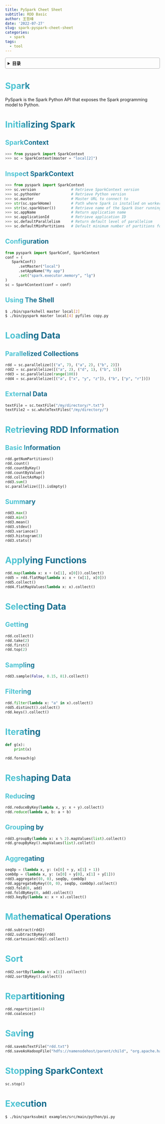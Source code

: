 ```yaml
---
title: PySpark Cheet Sheet
subtitle: RDD Basic
author: 王哲峰
date: '2022-07-27'
slug: spark-pyspark-cheet-sheet
categories:
  - spark
tags:
  - tool
---
```


<style>
h1 {
  background-color: #2B90B6;
  background-image: linear-gradient(45deg, #4EC5D4 10%, #146b8c 20%);
  background-size: 100%;
  -webkit-background-clip: text;
  -moz-background-clip: text;
  -webkit-text-fill-color: transparent;
  -moz-text-fill-color: transparent;
}
h2 {
  background-color: #2B90B6;
  background-image: linear-gradient(45deg, #4EC5D4 10%, #146b8c 20%);
  background-size: 100%;
  -webkit-background-clip: text;
  -moz-background-clip: text;
  -webkit-text-fill-color: transparent;
  -moz-text-fill-color: transparent;
}


details {
    border: 1px solid #aaa;
    border-radius: 4px;
    padding: .5em .5em 0;
}

summary {
    font-weight: bold;
    margin: -.5em -.5em 0;
    padding: .5em;
}

details[open] {
    padding: .5em;
}

details[open] summary {
    border-bottom: 1px solid #aaa;
    margin-bottom: .5em;
}
</style>


<details><summary>目录</summary><p>

- [Spark](#spark)
- [Initializing Spark](#initializing-spark)
  - [SparkContext](#sparkcontext)
  - [Inspect SparkContext](#inspect-sparkcontext)
  - [Configuration](#configuration)
  - [Using The Shell](#using-the-shell)
- [Loading Data](#loading-data)
  - [Parallelized Collections](#parallelized-collections)
  - [External Data](#external-data)
- [Retrieving RDD Information](#retrieving-rdd-information)
  - [Basic Information](#basic-information)
  - [Summary](#summary)
- [Applying Functions](#applying-functions)
- [Selecting Data](#selecting-data)
  - [Getting](#getting)
  - [Sampling](#sampling)
  - [Filtering](#filtering)
- [Iterating](#iterating)
- [Reshaping Data](#reshaping-data)
  - [Reducing](#reducing)
  - [Grouping by](#grouping-by)
  - [Aggregating](#aggregating)
- [Mathematical Operations](#mathematical-operations)
- [Sort](#sort)
- [Repartitioning](#repartitioning)
- [Saving](#saving)
- [Stopping SparkContext](#stopping-sparkcontext)
- [Execution](#execution)
</p></details><p></p>




# Spark

PySpark is the Spark Python API that exposes the Spark programming model to Python.

# Initializing Spark

## SparkContext

```python
>>> from pyspark import SparkContext
>>> sc = SparkContext(master = "local[2]")
```

## Inspect SparkContext


```python
>>> from pyspark import SparkContext
>>> sc.version                # Retrieve SparkContext version
>>> sc.pythonVer              # Retrieve Python version
>>> sc.master                 # Master URL to connect to
>>> str(sc.sparkHome)         # Path where Spark is installed on worker nodes
>>> str(sc.sparkUser())       # Retrieve name of the Spark User running SparkContext
>>> sc.appName                # Return application name
>>> sc.applicationId          # Retrieve application ID
>>> sc.defaultParallelism     # Return default level of parallelism
>>> sc.defaultMinPartitions   # Default minimum number of partitions for RDDs
```

## Configuration


```python
from pyspark import SparkConf, SparkContext
conf = (
   SparkConf()
      .setMaster("local")
      .setAppName("My app")
      .set("spark.executor.memory", "lg")
)
sc = SparkContext(conf = conf)
```

## Using The Shell

```bash
$ ./bin/sparkshell master local[2]
$ ./bin/pyspark master local[4] pyfiles copy.py
```

# Loading Data

## Parallelized Collections


```python
rdd = sc.parallelize([("a", 7), ("a", 2), ("b", 2)])
rdd2 = sc.parallelize([("a", 2), ("d", 1), ("b", 1)])
rdd3 = sc.parallelize(range(100))
rdd4 = sc.parallelize([("a", ["x", "y", "z"]), ("b", ["p", "r"])])
```

## External Data

```python
textFile = sc.textFile("/my/directory/*.txt")
textFile2 = sc.wholeTextFiles("/my/directory/")
```

# Retrieving RDD Information

## Basic Information

```python
rdd.getNumPartitions()
rdd.count()
rdd.countByKey()
rdd.countByValue()
rdd.collectAsMap()
rdd3.sum()
sc.parallelize([]).isEmpty()
```

## Summary


```python
rdd3.max()
rdd3.min()
rdd3.mean()
rdd3.stdev()
rdd3.variance()
rdd3.histogram(3)
rdd3.stats()
```

# Applying Functions


```python
rdd.map(lambda x: x + (x[1], x[0])).collect()
rdd5 = rdd.flatMap(lambda x: x + (x[1], x[0]))
rdd5.collect()
rdd4.flatMapValues(lambda x: x).collect()
```

# Selecting Data

## Getting

```python
rdd.collect()
rdd.take(2)
rdd.first()
rdd.top(2)
```

## Sampling

```python
rdd3.sample(False, 0.15, 81).collect()
```

## Filtering


```python
rdd.filter(lambda x: "a" in x).collect()
rdd5.distinct().collect()
rdd.keys().collect()
```

# Iterating

```python
def g(x):
    print(x)

rdd.foreach(g)
```

# Reshaping Data

## Reducing

```python
rdd.reduceByKey(lambda x, y: x + y).collect()
rdd.reduce(lambda a, b: a + b)
```

## Grouping by

```python
rdd3.groupBy(lambda x: x % 2).mapValues(list).collect()
rdd.groupByKey().mapValues(list).collet()
```

## Aggregating

```python
seqOp = (lambda x, y: (x[0] + y, x[1] + 1))
combOp = (lambda x, y: (x[0] + y[0], x[1] + y[1]))
rdd3.aggregate((0, 0), seqOp, combOp)
rdd.aggregateByKey((0, 0), seqOp, combOp).collect()
rdd3.fold(0, add)
rdd.foldByKey(0, add).collect()
rdd3.keyBy(lambda x: x + x).collect()
```

# Mathematical Operations

```python
rdd.subtract(rdd2)
rdd2.subtractByKey(rdd)
rdd.cartesian(rdd2).collect()
```

# Sort

```python
rdd2.sortBy(lambda x: x[1]).collect()
rdd2.sortByKey().collect()
```

# Repartitioning

```python
rdd.repartition(4)
rdd.coalesce()
```

# Saving

```python
rdd.saveAsTextFile("rdd.txt")
rdd.saveAsHadoopFile("hdfs://namenodehost/parent/child", "org.apache.hadoop.mapred.TextOutputFormat")
```

# Stopping SparkContext

```python
sc.stop()
```

# Execution

```bash
$ ./bin/sparksubmit examples/src/main/python/pi.py
```

